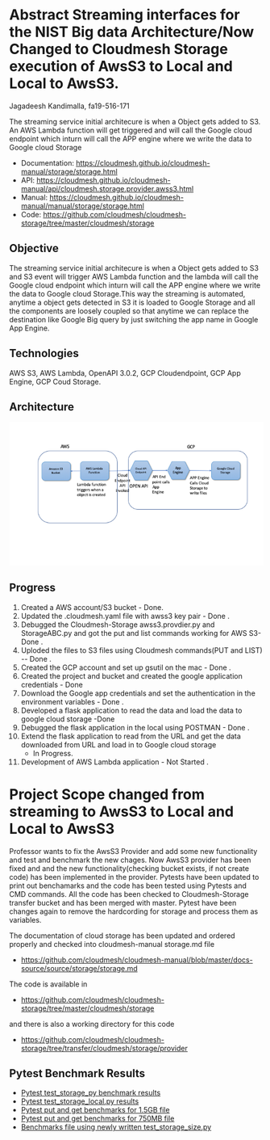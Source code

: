 # Abstract Streaming interfaces for the NIST Big data Architecture/Now Changed to Cloudmesh Storage execution of AwsS3 to Local and Local to AwsS3.

Jagadeesh Kandimalla, fa19-516-171 

The streaming service initial architecure is when a Object gets added to
S3. An AWS Lambda function will get triggered and will call the Google
cloud endpoint which inturn will call the APP engine where we write the
data to Google cloud Storage

* Documentation: <https://cloudmesh.github.io/cloudmesh-manual/storage/storage.html>
* API: <https://cloudmesh.github.io/cloudmesh-manual/api/cloudmesh.storage.provider.awss3.html>
* Manual: <https://cloudmesh.github.io/cloudmesh-manual/manual/storage/storage.html>
* Code: <https://github.com/cloudmesh/cloudmesh-storage/tree/master/cloudmesh/storage>

## Objective

The streaming service initial architecure is when a Object gets added to
S3 and S3 event will trigger AWS Lambda function and the lambda will
call the Google cloud endpoint which inturn will call the APP engine
where we write the data to Google cloud Storage.This way the streaming
is automated, anytime a object gets detected in S3 it is loaded to
Google Storage and all the components are loosely coupled so that
anytime we can replace the destination like Google Big query by just
switching the app name in Google App Engine.

## Technologies

AWS S3,
AWS Lambda,
OpenAPI 3.0.2,
GCP Cloudendpoint,
GCP App Engine,
GCP Coud Storage.

## Architecture

![architecture](images/architecuture-171.png)

## Progress

1. Created a AWS account/S3 bucket - Done.
1. Updated the .cloudmesh.yaml file with awss3 key pair - Done .
1. Debugged the Cloudmesh-Storage awss3.provdier.py and StorageABC.py 
   and got the put and list commands working for AWS S3- Done .
1. Uploded the files to S3 files using Cloudmesh commands(PUT and LIST) 
   -- Done . 
1. Created the GCP account and set up gsutil on the mac - Done .
1. Created the project and bucket and created the google application 
   credentials - Done 
1. Download the Google app credentials and set the authentication in 
   the environment variables - Done . 
1. Developed a flask application to read the data and load the data to 
   google cloud storage -Done 
1. Debugged the flask application in the local using POSTMAN - Done . 
1. Extend the flask application to read from the URL and get 
   the data downloaded from URL and load in to Google cloud storage 
   - In Progress.
1. Development of AWS Lambda application - Not Started . 

# Project Scope changed from streaming to AwsS3 to Local and Local to AwsS3

Professor wants to fix the AwsS3 Provider and add some new functionality
and test and benchmark the new chages. Now AwsS3 provider has been fixed
and and the new functionality(checking bucket exists, if not create
code) has been implemented in the provider. Pytests have been updated to
print out benchamarks and the code has been tested using Pytests and CMD
commands. All the code has been checked to Cloudmesh-Storage transfer
bucket and has been merged with master. Pytest have been changes again
to remove the hardcording for storage and process them as variables.

The documentation of cloud storage has been updated and ordered properly
and checked into cloudmesh-manual storage.md file

* <https://github.com/cloudmesh/cloudmesh-manual/blob/master/docs-source/source/storage/storage.md>

The code is available in 

* <https://github.com/cloudmesh/cloudmesh-storage/tree/master/cloudmesh/storage>

and there is also a working directory for this code

* <https://github.com/cloudmesh/cloudmesh-storage/tree/transfer/cloudmesh/storage/provider>

## Pytest Benchmark Results

* [Pytest test_storage_py benchmark results](../project/awss3storagebenchmarks.txt)
* [Pytest test_storage_local.py results](../project/awss3storagebenchmarks.txt)
* [Pytest put and get benchmarks for 1.5GB file](../project/cloud-awss3-fa19-171.txt)
* [Pytest put and get benchmarks for 750MB file](../project/cloud-awss3-fa19-171-750MB.txt)
* [Benchmarks file using newly written test_storage_size.py](../project/storage-aws-fa19-516-171.txt)






